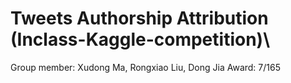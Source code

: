 # Tweets Authorship Attribution (Inclass-Kaggle-competition)\\
Group member: Xudong Ma, Rongxiao Liu, Dong Jia
Award: 7/165
